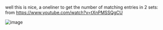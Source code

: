well this is nice, a oneliner to get the number of matching entries in 2 sets:
from https://www.youtube.com/watch?v=tXnPMSSQgCU

![image](https://github.com/kerm1t/aoc2023/assets/26294323/c5dc6178-ad96-4487-803a-b60b63f33de9)
